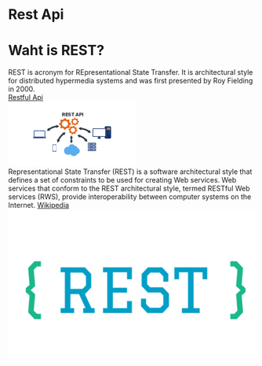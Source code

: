 # Rest Api

# Waht is REST? </br>
REST is acronym for REpresentational State Transfer. It is architectural style for distributed hypermedia systems and was first presented by Roy Fielding in 2000. </br>
[Restful Api](https://restfulapi.net/)</br>
![Rest](https://github.com/musikito/REST_API/blob/master/img/Rest-API.png)</br>
Representational State Transfer (REST) is a software architectural style that defines a set of constraints to be used for creating Web services. Web services that conform to the REST architectural style, termed RESTful Web services (RWS), provide interoperability between computer systems on the Internet.
[Wikipedia](https://en.wikipedia.org/wiki/Representational_state_transfer)</br>
![Rest](https://github.com/musikito/REST_API/blob/master/img/rest.png)






